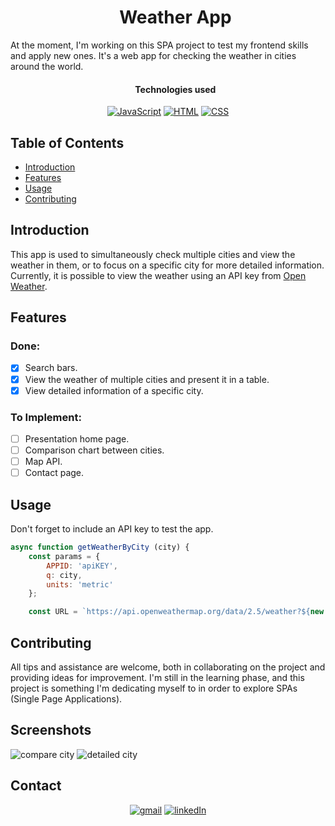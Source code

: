 <div id="user-content-toc">
  <ul align="center">
    <h1>Weather App</h1>
  </ul>
</div>

At the moment, I'm working on this SPA project to test my frontend skills and apply new ones. It's a web app for checking the weather in cities around the world.

<div id="user-content-toc">
  <ul align="center">
    <h4>Technologies used</h4>
  </ul>
</div>

<div align="center">
  <a href="https://www.javascript.com/" target="_blank"><img src="https://skillicons.dev/icons?i=javascript" alt="JavaScript"></a>
  <a href="https://html.com/" target="_blank"><img src="https://skillicons.dev/icons?i=html" alt="HTML"></a>
  <a href="https://github.com/ShootiePT" target="_blank"><img src="https://skillicons.dev/icons?i=css" alt="CSS"></a>
</div>

## Table of Contents
- [Introduction](#introduction)
- [Features](#features)
- [Usage](#usage)
- [Contributing](#contributing)

## Introduction

This app is used to simultaneously check multiple cities and view the weather in them, or to focus on a specific city for more detailed information. Currently, it is possible to view the weather using an API key from <a href="https://home.openweathermap.org/">Open Weather</a>.

## Features

### <h3>Done:</h3>
- [x] Search bars.
- [x] View the weather of multiple cities and present it in a table.
- [x] View detailed information of a specific city.

### <h3>To Implement:</h3>
- [ ] Presentation home page.
- [ ] Comparison chart between cities.
- [ ] Map API.
- [ ] Contact page.

## Usage
Don't forget to include an API key to test the app.

```js
async function getWeatherByCity (city) {
    const params = {
        APPID: 'apiKEY',
        q: city,
        units: 'metric'
    };

    const URL = `https://api.openweathermap.org/data/2.5/weather?${new URLSearchParams(params).toString()}`;
```

## Contributing

All tips and assistance are welcome, both in collaborating on the project and providing ideas for improvement. I'm still in the learning phase, and this project is something I'm dedicating myself to in order to explore SPAs (Single Page Applications).


## Screenshots

<img scr="/resources/read1.PNG" alt="compare city">
<img scr="/resources/read2.PNG" alt="detailed city">

## Contact

<!-- CONTACTS -->
<div align="center">
  <a href="mailto:jose.f.rocha92@gmail.com" target="_blank"><img src="https://skillicons.dev/icons?i=gmail" alt="gmail"></a>
  <a href="https://www.linkedin.com/in/joseflrocha" target="_blank"><img src="https://skillicons.dev/icons?i=linkedin" alt="linkedIn"></a>
</div>
